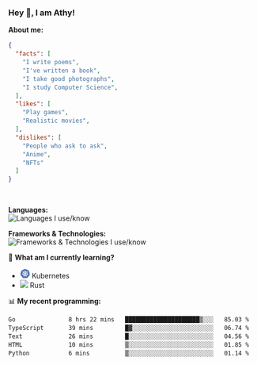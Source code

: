 ### Hey 👋, I am Athy!<br>

**About me:**


```json
{
  "facts": [
    "I write poems",
    "I've written a book",
    "I take good photographs",
    "I study Computer Science",
  ],
  "likes": [
    "Play games",
    "Realistic movies",
  ],
  "dislikes": [
    "People who ask to ask",
    "Anime",
    "NFTs"
  ]
}
```
<br>


**Languages:**<br>
![Languages I use/know](https://skillicons.dev/icons?i=py,js,html,go,lua,java)

**Frameworks & Technologies:**<br />
![Frameworks & Technologies I use/know](https://skillicons.dev/icons?i=nodejs,nextjs,ts,react,express,docker,kubernetes,mysql,postgresql,mongodb,git,github,tailwind,prisma)

📙 **What am I currently learning?**

- <img height="20" src="https://github.com/devicons/devicon/blob/master/icons/kubernetes/kubernetes-plain.svg" />  Kubernetes
- <img height="20" src="https://cdn.jsdelivr.net/gh/devicons/devicon/icons/rust/rust-plain.svg" /> Rust

📊 **My recent programming:**

<!--START_SECTION:waka-->

```txt
Go               8 hrs 22 mins   █████████████████████▒░░░   85.03 %
TypeScript       39 mins         █▓░░░░░░░░░░░░░░░░░░░░░░░   06.74 %
Text             26 mins         █░░░░░░░░░░░░░░░░░░░░░░░░   04.56 %
HTML             10 mins         ▒░░░░░░░░░░░░░░░░░░░░░░░░   01.85 %
Python           6 mins          ▒░░░░░░░░░░░░░░░░░░░░░░░░   01.14 %
```

<!--END_SECTION:waka-->
